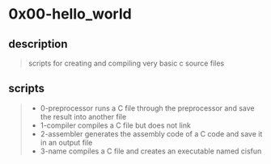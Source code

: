 # 0x00-hello_world
## description 
> scripts for creating and compiling very basic c source files 
## scripts
> * 0-preprocessor runs a C file through the preprocessor and save the result into another file<br>
> * 1-compiler compiles a C file but does not link<br>
> * 2-assembler generates the assembly code of a C code and save it in an output file<br>
> * 3-name compiles a C file and creates an executable named cisfun<br>
